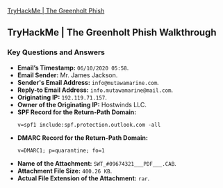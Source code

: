 
[TryHackMe | The Greenholt Phish](https://tryhackme.com/room/phishingemails5fgjlzxc)

## TryHackMe | The Greenholt Phish Walkthrough

### Key Questions and Answers

- **Email’s Timestamp:** `06/10/2020 05:58`.
- **Email Sender:** Mr. James Jackson.
- **Sender's Email Address:** `info@mutawamarine.com`.
- **Reply-to Email Address:** `info.mutawamarine@mail.com`.
- **Originating IP:** `192.119.71.157`.
- **Owner of the Originating IP:** Hostwinds LLC.
- **SPF Record for the Return-Path Domain:**
  ```plaintext
  v=spf1 include:spf.protection.outlook.com -all
  ```
- **DMARC Record for the Return-Path Domain:**
  ```plaintext
  v=DMARC1; p=quarantine; fo=1
  ```
- **Name of the Attachment:** `SWT_#09674321___PDF___.CAB`.
- **Attachment File Size:** `400.26 KB`.
- **Actual File Extension of the Attachment:** `rar`.
